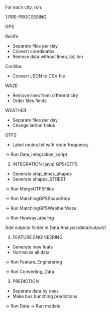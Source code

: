 For each city, run:

1.PRE-PROCESSING

GPS

Recife
- Separate files per day
- Convert coordinates
- Remove data without linea, lat, lon

Curitiba
- Convert JSON to CSV file


WAZE
- Remove lines from different city
- Order files fields


WEATHER
- Separate files per day
- Change lat/lon fields


GTFS
- Label routes.txt with route frequency


-> Run Data_Integration_script


2. INTEGRATION (java)
GPS/GTFS
- Generate stop_times_shapes
- Generate shapes_STREET

-> Run MergeGTFSFiles

-> Run MatchingGPSShapeStop

-> Run MatchingGPSWeatherWaze

-> Run HeawayLabeling

Add outputs folder in Data Analysis/data/output/<city>/

3. FEATURE ENGINEERING
- Generate new feats
- Normalize all data

-> Run Feature_Engineering

-> Run Converting_Data


3. PREDICTION
- Separate data by days
- Make bus bunching predictions

-> Run Data
-> Run models
